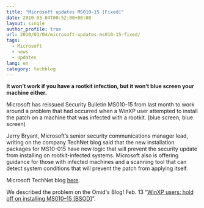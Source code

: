 ```yaml
---
title: "Microsoft updates MS010-15 [Fixed]"
date: 2010-03-04T00:52:00+00:00
layout: single
author_profile: true
url: 2010/03/04/microsoft-updates-ms010-15-fixed/
tags:
  - Microsoft
  - news
  - Updates
lang: en
category: techblog
---
```

<span><b>It won’t work if you have a rootkit infection, but it won’t blue screen your machine either.</b></span>

Microsoft has reissued Security Bulletin MS010-15 from last month to work around a problem that had occurred when a WinXP user attempted to install the patch on a machine that was infected with a rootkit. (blue screen, blue screen)

Jerry Bryant, Microsoft’s senior security communications manager lead, writing on the company TechNet blog said that the new installation packages for MS10-015 have new logic that will prevent the security update from installing on rootkit-infected systems. Microsoft also is offering guidance for those with infected machines and a scanning tool that can detect system conditions that will prevent the patch from applying itself.

Microsoft TechNet blog <a href="http://blogs.technet.com/msrc/archive/2010/03/02/update-ms10-015-security-update-re-released-with-new-detection-logic.aspx" target="_blank">here</a>.

We described the problem on the Omid's Blog! Feb. 13 “<a href="http://boelectronic.blogspot.com/2010/02/winxp-users-hold-off-on-installing.html" target="_blank">WinXP users: hold off on installing MS010–15 [BSOD]</a>”.